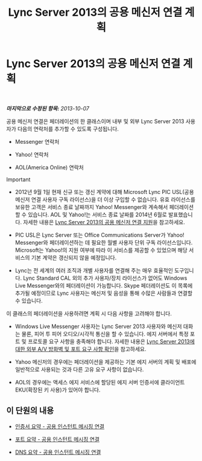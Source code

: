 ﻿---
title: Lync Server 2013의 공용 메신저 연결 계획
TOCTitle: Lync Server 2013의 공용 메신저 연결 계획
ms:assetid: e75e8884-05c7-414a-8014-bc9aa8126fb7
ms:mtpsurl: https://technet.microsoft.com/ko-kr/library/JJ205349(v=OCS.15)
ms:contentKeyID: 49305369
ms.date: 08/24/2015
mtps_version: v=OCS.15
ms.translationtype: HT
---

# Lync Server 2013의 공용 메신저 연결 계획

 

_**마지막으로 수정된 항목:** 2013-10-07_

공용 메신저 연결은 페더레이션의 한 클래스이며 내부 및 외부 Lync Server 2013 사용자가 다음의 연락처를 추가할 수 있도록 구성됩니다.

  - Messenger 연락처

  - Yahoo\! 연락처

  - AOL(America Online) 연락처


> [!IMPORTANT]
> <UL>
> <LI>
> <P>2012년 9월 1일 현재 신규 또는 갱신 계약에 대해 Microsoft Lync PIC USL(공용 메신저 연결 사용자 구독 라이선스)을 더 이상 구입할 수 없습니다. 유효 라이선스를 보유한 고객은 서비스 종료 날짜까지 Yahoo! Messenger와 계속해서 페더레이션할 수 있습니다. AOL 및 Yahoo!는 서비스 종료 날짜를 2014년 6월로 발표했습니다. 자세한 내용은 <A href="lync-server-2013-support-for-public-instant-messenger-connectivity.md">Lync Server 2013의 공용 메신저 연결 지원</A>을 참고하세요.</P>
> <LI>
> <P>PIC USL은 Lync Server 또는 Office Communications Server가 Yahoo! Messenger와 페더레이션하는 데 필요한 월별 사용자 단위 구독 라이선스입니다. Microsoft는 Yahoo!의 지원 여부에 따라 이 서비스를 제공할 수 있었으며 해당 서비스의 기본 계약은 갱신되지 않을 예정입니다.</P>
> <LI>
> <P>Lync는 전 세계의 여러 조직과 개별 사용자를 연결해 주는 매우 효율적인 도구입니다. Lync Standard CAL 외의 추가 사용자/장치 라이선스가 없어도 Windows Live Messenger와의 페더레이션이 가능합니다. Skype 페더레이션도 이 목록에 추가될 예정이므로 Lync 사용자는 메신저 및 음성을 통해 수많은 사람들과 연결할 수 있습니다.</P></LI></UL>



이 클래스의 페더레이션을 사용하려면 계획 시 다음 사항을 고려해야 합니다.

  - Windows Live Messenger 사용자는 Lync Server 2013 사용자와 메신저 대화는 물론, 피어 투 피어 오디오/시각적 통신을 할 수 있습니다. 에지 서버에서 특정 포트 및 프로토콜 요구 사항을 충족해야 합니다. 자세한 내용은 [Lync Server 2013에 대한 외부 A/V 방화벽 및 포트 요구 사항 확인](lync-server-2013-determine-external-a-v-firewall-and-port-requirements.md)을 참고하세요.

  - Yahoo 메신저의 경우에는 페더레이션을 제공하는 기본 에지 서버의 계획 및 배포에 일반적으로 사용되는 것과 다른 고유 요구 사항이 없습니다.

  - AOL의 경우에는 액세스 에지 서비스에 할당된 에지 서버 인증서에 클라이언트 EKU(확장된 키 사용)가 있어야 합니다.

## 이 단원의 내용

  - [인증서 요약 - 공용 인스턴트 메시징 연결](lync-server-2013-certificate-summary-public-instant-messaging-connectivity.md)

  - [포트 요약 - 공용 인스턴트 메시징 연결](lync-server-2013-port-summary-public-instant-messaging-connectivity.md)

  - [DNS 요약 - 공용 인스턴트 메시징 연결](this-topic-is-no-longer-available.md)

